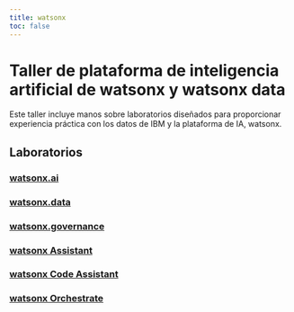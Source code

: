 ```yaml
---
title: watsonx
toc: false
---
```

# Taller de plataforma de inteligencia artificial de watsonx y watsonx data

Este taller incluye manos sobre laboratorios diseñados para proporcionar experiencia práctica con los datos de IBM y la plataforma de IA, watsonx.

## Laboratorios

### [watsonx.ai](/watsonx/watsonxai)
### [watsonx.data](/watsonx/watsonxdata)
### [watsonx.governance](/watsonx/watsonxgov)
### [watsonx Assistant](/watsonx/assistant)
### [watsonx Code Assistant](/watsonx/codeassistant)
### [watsonx Orchestrate](/watsonx/orchestrate)
